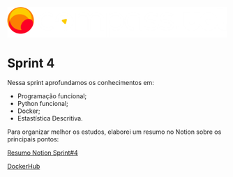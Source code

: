 ![Compass.Uol](../sprint-1/images/CompassUOL_Negativo_logo2.png)

# Sprint 4

Nessa sprint aprofundamos os conhecimentos em:

* Programação funcional;
* Python funcional;
* Docker;
* Estastística Descritiva.

Para organizar melhor os estudos, elaborei um resumo no Notion sobre os principais pontos:

[Resumo Notion Sprint#4](https://spice-millennium-6c2.notion.site/Est-gio-Compass-UOL-4-c987986db5274cdaadadcc89cb867127)

[DockerHub](https://hub.docker.com/repository/docker/julioecl/nodetest/general)
